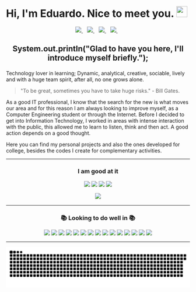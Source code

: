 # Hi, I'm Eduardo. Nice to meet you. <img src="https://github.com/exxardo/Assets/blob/main/68747470733a2f2f6d656469612e67697068792e636f6d2f6d656469612f6876524a434c467a6361737252346961377a2f67697068792e676966.gif" width="30" height="30"/> 

<p align='center'>
  <a href="https://www.linkedin.com/in/eduardoramiro/">
      <img src="https://img.shields.io/badge/linkedin-%230077B5.svg?&style=for-the-badge&logo=linkedin&logoColor=white" />
    </a>&nbsp;&nbsp;
  <a href="https://twitter.com/exxardo">
    <img src="https://img.shields.io/badge/Twitter-1DA1F2?style=for-the-badge&logo=twitter&logoColor=white" />        
  </a>&nbsp;&nbsp;
  <a href="mailto:eduardoramirodematos">
    <img src="https://img.shields.io/badge/Gmail-D14836?style=for-the-badge&logo=gmail&logoColor=white" />        
  </a>&nbsp;&nbsp;
  <a href="https://api.whatsapp.com/send?phone=5573998480296">
    <img src="https://img.shields.io/badge/WhatsApp-25D366?style=for-the-badge&logo=whatsapp&logoColor=white" />        
  </a>&nbsp;&nbsp;
</p>

## <p align="center"> System.out.printIn("Glad to have you here, I'll introduce myself briefly.");
</p>

Technology lover in learning; Dynamic, analytical, creative, sociable, lively and with a huge team spirit, after all, no one grows alone.

> "To be great, sometimes you have to take huge risks." - Bill Gates.

As a good IT professional, I know that the search for the new is what moves our area and for this reason I am always looking to improve myself, as a Computer Engineering student or through the Internet.
Before I decided to get into Information Technology, I worked in areas with intense interaction with the public, this allowed me to learn to listen, think and then act. A good action depends on a good thought.

Here you can find my personal projects and also the ones developed for college, besides the codes I create for complementary activities.


------

### <p align="center"> I am good at it </p>

<p align="center">
  <img src="https://img.shields.io/badge/Python-3776AB?style=for-the-badge&logo=python&logoColor=white"/>
  <img src="https://img.shields.io/badge/Java-ED8B00?style=for-the-badge&logo=java&logoColor=white"/>
  <img src="https://img.shields.io/badge/C%23-239120?style=for-the-badge&logo=c-sharp&logoColor=white"/>
  <img src="https://img.shields.io/badge/Git-F05032?style=for-the-badge&logo=git&logoColor=white"/>
</p>

<p align="center">
  <img src="https://github-readme-stats.vercel.app/api/top-langs/?username=exxardo&layout=compact&theme=vue-dark"/>
  <!– <img src="https://github-readme-stats.vercel.app/api?username=exxardo&show_icons=true&hide=contribs&theme=vue-dark"/>
</p>

------
### <p align="center"> 📚 Looking to do well in 📚 </p>

<p align="center">
  <img src="https://img.shields.io/badge/Go-00ADD8?style=for-the-badge&logo=go&logoColor=white"/>
  <img src="https://img.shields.io/badge/C%2B%2B-00599C?style=for-the-badge&logo=c%2B%2B&logoColor=white"/>
  <img src="https://img.shields.io/badge/Kotlin-0095D5?&style=for-the-badge&logo=kotlin&logoColor=white"/>
  <img src="https://img.shields.io/badge/MySQL-00000F?style=for-the-badge&logo=mysql&logoColor=white"/>
  <img src="https://img.shields.io/badge/PostgreSQL-316192?style=for-the-badge&logo=postgresql&logoColor=whitee"/>
  <img src="https://img.shields.io/badge/MongoDB-4EA94B?style=for-the-badge&logo=mongodb&logoColor=white"/>
  <img src="https://img.shields.io/badge/.NET-512BD4?style=for-the-badge&logo=dotnet&logoColor=white"/>
  <img src="https://img.shields.io/badge/Scala-DC322F?style=for-the-badge&logo=scala&logoColor=white"/>
  <img src="https://img.shields.io/badge/OpenCV-27338e?style=for-the-badge&logo=OpenCV&logoColor=white"/>
  <img src="https://img.shields.io/badge/DJANGO-REST-ff1709?style=for-the-badge&logo=django&logoColor=white&color=ff1709&labelColor=gray"/>
  <img src="https://img.shields.io/badge/Spring_Boot-F2F4F9?style=for-the-badge&logo=spring-boot"/>
  <img src="https://img.shields.io/badge/kubernetes-326ce5.svg?&style=for-the-badge&logo=kubernetes&logoColor=white"/>
  <img src="https://img.shields.io/badge/Amazon_AWS-232F3E?style=for-the-badge&logo=amazon-aws&logoColor=white"/>
  <img src="https://img.shields.io/badge/microsoft%20azure-0089D6?style=for-the-badge&logo=microsoft-azure&logoColor=white"/>
  <img src="https://img.shields.io/badge/Docker-2CA5E0?style=for-the-badge&logo=docker&logoColor=white"/>
</p>

------

<p align="center">
  <img src="https://github.com/exxardo/exxardo/blob/output/github-contribution-grid-snake.svg"/>
</p>
